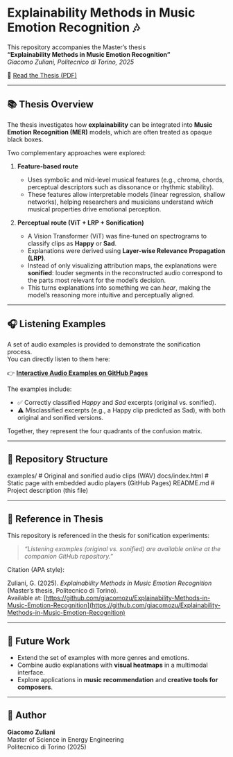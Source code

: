 # Explainability Methods in Music Emotion Recognition 🎶

This repository accompanies the Master’s thesis  
**“Explainability Methods in Music Emotion Recognition”**  
*Giacomo Zuliani, Politecnico di Torino, 2025*

📄 [Read the Thesis (PDF)](./Giacomo_s_thesis_2.pdf)

---

## 📚 Thesis Overview

The thesis investigates how **explainability** can be integrated into **Music Emotion Recognition (MER)** models, which are often treated as opaque black boxes.

Two complementary approaches were explored:

1. **Feature-based route**  
   - Uses symbolic and mid-level musical features (e.g., chroma, chords, perceptual descriptors such as dissonance or rhythmic stability).  
   - These features allow interpretable models (linear regression, shallow networks), helping researchers and musicians understand *which* musical properties drive emotional perception.

2. **Perceptual route (ViT + LRP + Sonification)**  
   - A Vision Transformer (ViT) was fine-tuned on spectrograms to classify clips as **Happy** or **Sad**.  
   - Explanations were derived using **Layer-wise Relevance Propagation (LRP)**.  
   - Instead of only visualizing attribution maps, the explanations were **sonified**: louder segments in the reconstructed audio correspond to the parts most relevant for the model’s decision.  
   - This turns explanations into something we can *hear*, making the model’s reasoning more intuitive and perceptually aligned.

---

## 🎧 Listening Examples

A set of audio examples is provided to demonstrate the sonification process.  
You can directly listen to them here:

👉 **[Interactive Audio Examples on GitHub Pages](https://giacomozu.github.io/Explainability-Methods-in-Music-Emotion-Recognition/)**

The examples include:

- ✅ Correctly classified *Happy* and *Sad* excerpts (original vs. sonified).  
- ⚠️ Misclassified excerpts (e.g., a Happy clip predicted as Sad), with both original and sonified versions.  

Together, they represent the four quadrants of the confusion matrix.

---

## 📂 Repository Structure

examples/ # Original and sonified audio clips (WAV)
docs/index.html # Static page with embedded audio players (GitHub Pages)
README.md # Project description (this file)


---

## 🔗 Reference in Thesis

This repository is referenced in the thesis for sonification experiments:

> *“Listening examples (original vs. sonified) are available online at the companion GitHub repository.”*

Citation (APA style):

Zuliani, G. (2025). *Explainability Methods in Music Emotion Recognition* (Master’s thesis, Politecnico di Torino).  
Available at: [https://github.com/giacomozu/Explainability-Methods-in-Music-Emotion-Recognition](https://github.com/giacomozu/Explainability-Methods-in-Music-Emotion-Recognition)

---

## 🚀 Future Work

- Extend the set of examples with more genres and emotions.  
- Combine audio explanations with **visual heatmaps** in a multimodal interface.  
- Explore applications in **music recommendation** and **creative tools for composers**.

---

## 👤 Author

**Giacomo Zuliani**  
Master of Science in Energy Engineering  
Politecnico di Torino (2025)


